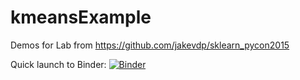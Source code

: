 # kmeansExample
Demos for Lab from https://github.com/jakevdp/sklearn_pycon2015

Quick launch to Binder:
[![Binder](https://mybinder.org/badge_logo.svg)](https://mybinder.org/v2/gh/malorch/kmeansExample/master)
